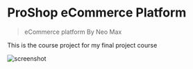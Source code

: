 # ProShop eCommerce Platform

> eCommerce platform By Neo Max

This is the course project for my final project course

![screenshot](https://pasteboard.co/O3JueYK7tRP2.png)

